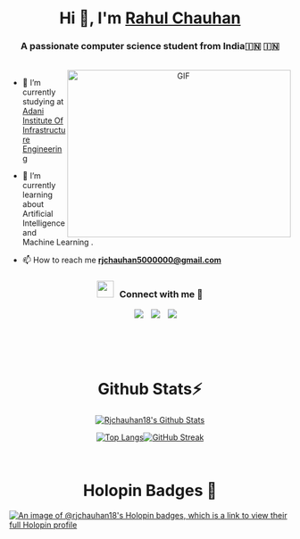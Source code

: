 <h1 align="center">Hi 👋, I'm <a href="https://www.linkedin.com/in/chirag-aggarwal-066b97248/" target="blank">
Rahul Chauhan</a></h1>
<h3 align="center">A passionate computer science  student from India🇮🇳 &#127470;&#127475</h3>

<br />

<a target="_blank" align="center">
  <img align="right" top="500" height="300" width="400" alt="GIF" src="https://images.squarespace-cdn.com/content/v1/5769fc401b631bab1addb2ab/1541580611624-TE64QGKRJG8SWAIUS7NS/ke17ZwdGBToddI8pDm48kPoswlzjSVMM-SxOp7CV59BZw-zPPgdn4jUwVcJE1ZvWQUxwkmyExglNqGp0IvTJZamWLI2zvYWH8K3-s_4yszcp2ryTI0HqTOaaUohrI8PI6FXy8c9PWtBlqAVlUS5izpdcIXDZqDYvprRqZ29Pw0o/coding-freak.gif">
  
</a>

- 🔭 I’m currently studying at <a href="#" target="blank">Adani Institute Of Infrastructure Engineering</a>

- 🌱 I’m currently learning about Artificial Intelligence and Machine Learning .

- 📫 How to reach me **rjchauhan5000000@gmail.com**

<h3 align="center" > <img src="https://media.giphy.com/media/iY8CRBdQXODJSCERIr/giphy.gif" width="30" height="30" style="margin-right: 10px;">Connect with me 🤝 </h3>
<p align="center">

 <div align="center"  class="icons-social" style="margin-left: 10px;">
        <a style="margin-left: 10px;"  target="_blank" href="https://www.linkedin.com/in/rahul-chauhan-3b3798215/">
    <img src="https://img.icons8.com/doodle/40/000000/linkedin--v2.png"></a>
            <a style="margin-left: 10px;" target="_blank" href="https://github.com/Rjchauhan18">
    <img src="https://img.icons8.com/doodle/40/000000/github--v1.png"></a>
    <a style="margin-left: 10px;" target="_blank" href="https://stackoverflow.com/users/20192534/rahul-chauhan">
        <img src="https://img.icons8.com/external-tal-revivo-color-tal-revivo/40/000000/external-stack-overflow-is-a-question-and-answer-site-for-professional-logo-color-tal-revivo.png">
        </a>
    </div>
</p>
<br />
<br />
<br />                                                           
<div align="center">
<h1 align="center">Github Stats⚡️</h1>


[![Rjchauhan18's Github Stats](https://github-readme-stats.vercel.app/api?username=Rjchauhan18&show=reviews,discussions_started,discussions_answered,prs_merged,prs_merged_percentage&show_icons=true&theme=radical)](https://github.com/anuraghazra/github-readme-stats)

[![Top Langs](https://github-readme-stats-git-masterrstaa-rickstaa.vercel.app/api/top-langs/?username=Rjchauhan18&theme=radical&layout=compact)](https://github.com/anuraghazra/github-readme-stats)[![GitHub Streak](https://streak-stats.demolab.com?user=Rjchauhan18&theme=radical)](https://git.io/streak-stats)

</div>
<br />
                  
<h1 align="center">Holopin Badges 🦖</h1>

[![An image of @rjchauhan18's Holopin badges, which is a link to view their full Holopin profile](https://holopin.me/rjchauhan18)](https://holopin.io/@rjchauhan18)

